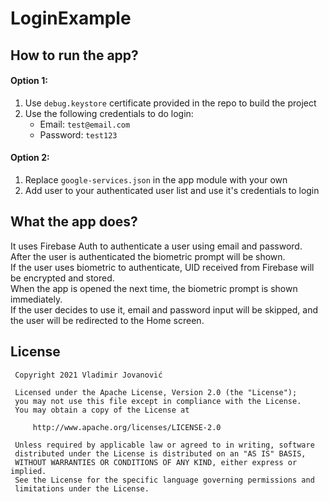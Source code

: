 # LoginExample

## How to run the app?

#### Option 1:

1) Use `debug.keystore` certificate provided in the repo to build the project
2) Use the following credentials to do login:
    - Email: `test@email.com`
    - Password: `test123`

#### Option 2:

1) Replace `google-services.json` in the app module with your own
2) Add user to your authenticated user list and use it's credentials to login

## What the app does?

It uses Firebase Auth to authenticate a user using email and password.\
After the user is authenticated the biometric prompt will be shown.\
If the user uses biometric to authenticate, UID received from Firebase will be encrypted and stored.\
When the app is opened the next time, the biometric prompt is shown immediately.\
If the user decides to use it, email and password input will be skipped, and the user will be redirected to the Home screen.

## License

     Copyright 2021 Vladimir Jovanović

     Licensed under the Apache License, Version 2.0 (the "License");
     you may not use this file except in compliance with the License.
     You may obtain a copy of the License at

         http://www.apache.org/licenses/LICENSE-2.0

     Unless required by applicable law or agreed to in writing, software
     distributed under the License is distributed on an "AS IS" BASIS,
     WITHOUT WARRANTIES OR CONDITIONS OF ANY KIND, either express or implied.
     See the License for the specific language governing permissions and
     limitations under the License.